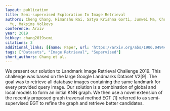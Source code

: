```yaml
---
layout: publication
title: Semi-supervised Exploration In Image Retrieval
authors: Cheng Chang, Himanshu Rai, Satya Krishna Gorti, Junwei Ma, Chundi Liu, Guangwei
  Yu, Maksims Volkovs
conference: Arxiv
year: 2019
bibkey: chang2019semi
citations: 3
additional_links: [{name: Paper, url: 'https://arxiv.org/abs/1906.04944'}]
tags: ["Datasets", "Image Retrieval", "Supervised"]
short_authors: Chang et al.
---
```

We present our solution to Landmark Image Retrieval Challenge 2019. This
challenge was based on the large Google Landmarks Dataset V2[9]. The goal was
to retrieve all database images containing the same landmark for every provided
query image. Our solution is a combination of global and local models to form
an initial KNN graph. We then use a novel extension of the recently proposed
graph traversal method EGT [1] referred to as semi-supervised EGT to refine the
graph and retrieve better candidates.